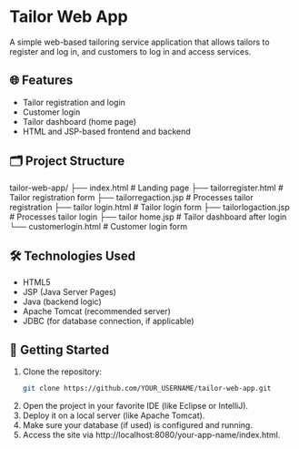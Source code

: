 # Tailor Web App

A simple web-based tailoring service application that allows tailors to register and log in, and customers to log in and access services.

## 🌐 Features

- Tailor registration and login
- Customer login
- Tailor dashboard (home page)
- HTML and JSP-based frontend and backend

## 🗂️ Project Structure
tailor-web-app/
├── index.html                  # Landing page
├── tailorregister.html         # Tailor registration form
├── tailorregaction.jsp         # Processes tailor registration
├── tailor login.html           # Tailor login form
├── tailorlogaction.jsp         # Processes tailor login
├── tailor home.jsp             # Tailor dashboard after login
└── customerlogin.html          # Customer login form
## 🛠️ Technologies Used

- HTML5
- JSP (Java Server Pages)
- Java (backend logic)
- Apache Tomcat (recommended server)
- JDBC (for database connection, if applicable)

## 🚀 Getting Started

1. Clone the repository:
   ```bash
   git clone https://github.com/YOUR_USERNAME/tailor-web-app.git
2.	Open the project in your favorite IDE (like Eclipse or IntelliJ).
3.	Deploy it on a local server (like Apache Tomcat).
4.	Make sure your database (if used) is configured and running.
5.	Access the site via http://localhost:8080/your-app-name/index.html.
